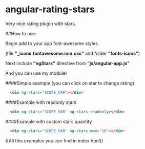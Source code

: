 # angular-rating-stars
Very nice rating plugin with stars. 

##How to use:

Begin add to your app font-awesome styles.

(file **"_icons.fontawesome.min.css"** and folder **"fonts-icons"**)

Next include **"ngStars"** directive from **"js/angular-app.js"**

And you can use my module!

####Simple example (you can click on star to change rating)
```html
  <div ng-stars="SCOPE_VAR"></div>
```

####Example with readonly stars
```html
  <div ng-stars="SCOPE_VAR" ng-stars-readonly></div>
```

####Example with custom stars quantity
```html
  <div ng-stars="SCOPE_VAR" ng-stars-max="10"></div>
```


((All this examples you can find in index.html))
